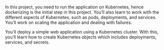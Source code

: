 In this project, you need to run the application on Kubernetes, hence dockerizing is the initial step in this project. You’ll also learn to work with the different aspects of Kubernetes, such as pods, deployments, and services. You’ll work on scaling the application and dealing with failures.

You’ll deploy a simple web application using a Kubernetes cluster. With this, you’ll learn how to create Kubernetes objects which includes deployments, services, and secrets.

